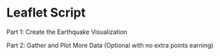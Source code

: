 # Leaflet Script
Part 1: Create the Earthquake Visualization


Part 2: Gather and Plot More Data (Optional with no extra points earning)
